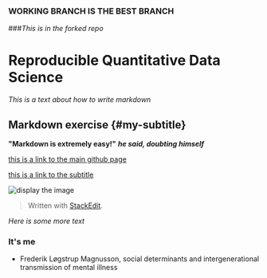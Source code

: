 
### WORKING BRANCH IS THE BEST BRANCH
 
###_This is in the forked repo_


# Reproducible Quantitative Data Science
_This is a text about how to write markdown_

## Markdown exercise {#my-subtitle}
**"Markdown is extremely easy!"**
**_he said, doubting himself_**

[this is a link to the main github page](https://github.com/melanieganz/ReproducibleQuantitativeDataAnalysis-2025)

[this is a link to the subtitle](#my-subtitle)

![display the image](https://raw.githubusercontent.com/melanieganz/ReproducibleQuantitativeDataAnalysis-2025/main/markdown/Markdown-mark.png)

> Written with [StackEdit](https://stackedit.io/).

_Here is some more text_

### It's me
* Frederik Løgstrup Magnusson, social determinants and intergenerational transmission of mental illness
